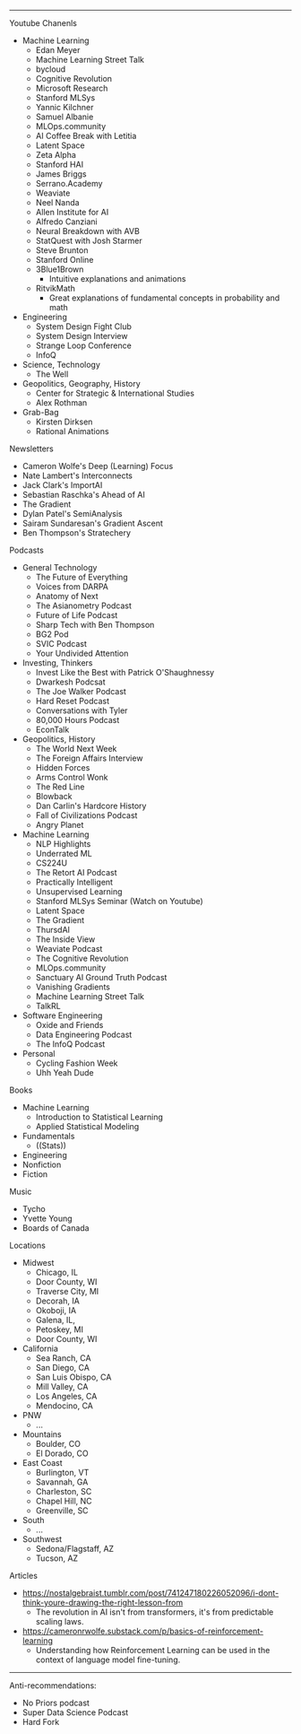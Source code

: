 ****
Youtube Chanenls
- Machine Learning
	- Edan Meyer
	- Machine Learning Street Talk
	- bycloud
	- Cognitive Revolution
	- Microsoft Research
	- Stanford MLSys
	- Yannic Kilchner
	- Samuel Albanie
	- MLOps.community
	- AI Coffee Break with Letitia
	- Latent Space
	- Zeta Alpha
	- Stanford HAI
	- James Briggs
	- Serrano.Academy
	- Weaviate
	- Neel Nanda
	- Allen Institute for AI
	- Alfredo Canziani
	- Neural Breakdown with AVB
	- StatQuest with Josh Starmer
	- Steve Brunton
	- Stanford Online
	- 3Blue1Brown
		- Intuitive explanations and animations
	- RitvikMath
		- Great explanations of fundamental concepts in probability and math
- Engineering
	- System Design Fight Club
	- System Design Interview
	- Strange Loop Conference
	- InfoQ
- Science, Technology
	- The Well
- Geopolitics, Geography, History
	- Center for Strategic & International Studies
	- Alex Rothman
- Grab-Bag
	- Kirsten Dirksen
	- Rational Animations

Newsletters
- Cameron Wolfe's Deep (Learning) Focus
- Nate Lambert's Interconnects
- Jack Clark's ImportAI
- Sebastian Raschka's Ahead of AI
- The Gradient
- Dylan Patel's SemiAnalysis
- Sairam Sundaresan's Gradient Ascent
- Ben Thompson's Stratechery 

Podcasts
- General Technology
	- The Future of Everything
	- Voices from DARPA
	- Anatomy of Next
	- The Asianometry Podcast
	- Future of Life Podcast
	- Sharp Tech with Ben Thompson
	- BG2 Pod
	- SVIC Podcast
	- Your Undivided Attention
- Investing, Thinkers
	- Invest Like the Best with Patrick O'Shaughnessy
	- Dwarkesh Podcsat
	- The Joe Walker Podcast
	- Hard Reset Podcast
	- Conversations with Tyler
	- 80,000 Hours Podcast
	- EconTalk
- Geopolitics, History
	-  The World Next Week
	- The Foreign Affairs Interview
	- Hidden Forces
	- Arms Control Wonk
	- The Red Line
	- Blowback
	- Dan Carlin's Hardcore History
	- Fall of Civilizations Podcast
	- Angry Planet
- Machine Learning
	- NLP Highlights
	- Underrated ML
	- CS224U
	- The Retort AI Podcast
	- Practically Intelligent
	- Unsupervised Learning
	- Stanford MLSys Seminar (Watch on Youtube)
	- Latent Space
	- The Gradient
	- ThursdAI
	- The Inside View
	- Weaviate Podcast
	- The Cognitive Revolution
	- MLOps.community
	- Sanctuary AI Ground Truth Podcast
	- Vanishing Gradients
	- Machine Learning Street Talk
	- TalkRL
- Software Engineering
	- Oxide and Friends
	- Data Engineering Podcast
	- The InfoQ Podcast
- Personal
	- Cycling Fashion Week
	- Uhh Yeah Dude


Books
- Machine Learning
	- Introduction to Statistical Learning
	- Applied Statistical Modeling
- Fundamentals
	- ((Stats))
- Engineering
- Nonfiction
- Fiction


Music
- Tycho
- Yvette Young
- Boards of Canada

Locations
- Midwest
	- Chicago, IL
	- Door County, WI
	- Traverse City, MI
	- Decorah, IA
	- Okoboji, IA
	- Galena, IL,
	- Petoskey, MI
	- Door County, WI
- California
	- Sea Ranch, CA
	- San Diego, CA
	- San Luis Obispo, CA
	- Mill Valley, CA
	- Los Angeles, CA
	- Mendocino, CA
- PNW
	- ...
- Mountains
	- Boulder, CO
	- El Dorado, CO
- East Coast
	- Burlington, VT
	- Savannah, GA
	- Charleston, SC
	- Chapel Hill, NC
	- Greenville, SC
- South
	- ...
- Southwest
	- Sedona/Flagstaff, AZ
	- Tucson, AZ


Articles
- https://nostalgebraist.tumblr.com/post/741247180226052096/i-dont-think-youre-drawing-the-right-lesson-from
	- The revolution in AI isn't from transformers, it's from predictable scaling laws.
- https://cameronrwolfe.substack.com/p/basics-of-reinforcement-learning
	- Understanding how Reinforcement Learning can be used in the context of language model fine-tuning.

-----

Anti-recommendations:
- No Priors podcast
- Super Data Science Podcast
- Hard Fork



